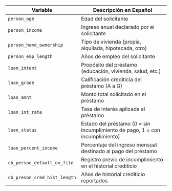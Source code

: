 | Variable                      | Descripción en Español                                                            |
|-------------------------------|------------------------------------------------------------------------------------|
| `person_age`                  | Edad del solicitante                                                              |
| `person_income`              | Ingreso anual declarado por el solicitante                                       |
| `person_home_ownership`      | Tipo de vivienda (propia, alquilada, hipotecada, otro)                            |
| `person_emp_length`          | Años de empleo del solicitante                                                    |
| `loan_intent`                | Propósito del préstamo (educación, vivienda, salud, etc.)                         |
| `loan_grade`                 | Calificación crediticia del préstamo (A a G)                                      |
| `loan_amnt`                  | Monto total solicitado en el préstamo                                            |
| `loan_int_rate`              | Tasa de interés aplicada al préstamo                                              |
| `loan_status`                | Estado del préstamo (0 = sin incumplimiento de pago, 1 = con incumplimiento)     |
| `loan_percent_income`       | Porcentaje del ingreso mensual destinado al pago del préstamo                    |
| `cb_person_default_on_file` | Registro previo de incumplimiento en el historial crediticio                      |
| `cb_preson_cred_hist_length`| Años de historial crediticio reportados |